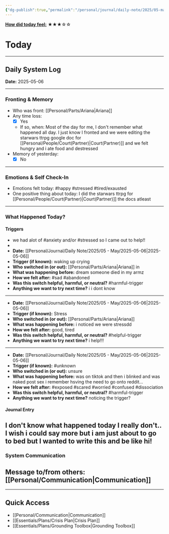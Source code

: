 ```yaml
---
{"dg-publish":true,"permalink":"/personal/journal/daily-note/2025/05-may/2025-05-06/","tags":["daily"],"noteIcon":""}
---
```


**<u>How did today feel:</u>** ★★★☆☆

# Today
---
## Daily System Log  
**Date:** 2025-05-06

---

### Fronting & Memory
- Who was front:  [[Personal/Parts/Ariana\|Ariana]]
- Any time loss: 
	- [x] Yes 
	- If so, when:  Most of the day for me, I don't remember what happened all day. I just know I fronted and we were editing the starwars ttrpg google doc for [[Personal/People/Court(Partner)\|Court(Partner)]] and we felt hungry and i ate food and destressed
- Memory of yesterday: 
	- [x] No  

---

### Emotions & Self Check-In
- Emotions felt today:  #happy #stressed #tired/exausted 
- One positive thing about today:  I did the starwars ttrpg for [[Personal/People/Court(Partner)\|Court(Partner)]] the docs atleast

---

### What Happened Today?
#### Triggers 
- we had alot of #anxiety and/or #stressed so I came out to help!!
- 
- **Date:**  [[Personal/Journal/Daily Note/2025/05 - May/2025-05-06\|2025-05-06]]
- **Trigger (if known):**  waking up crying
- **Who switched in (or out):**  [[Personal/Parts/Ariana\|Ariana]] in
- **What was happening before:**  dream someone died in my armz
- **How we felt after:**  #sad #abandoned 
- **Was this switch helpful, harmful, or neutral?**  #harmful-trigger 
- **Anything we want to try next time?** i i dont know 

---
- **Date:**  [[Personal/Journal/Daily Note/2025/05 - May/2025-05-06\|2025-05-06]]
- **Trigger (if known):**  Stress
- **Who switched in (or out):**  [[Personal/Parts/Ariana\|Ariana]]
- **What was happening before:**  i noticed we were stressdd
- **How we felt after:**  good, tired
- **Was this switch helpful, harmful, or neutral?**  #helpful-trigger
- **Anything we want to try next time?** i help!!!

---

- **Date:**  [[Personal/Journal/Daily Note/2025/05 - May/2025-05-06\|2025-05-06]]
- **Trigger (if known):**  #unknown
- **Who switched in (or out):**  unsure
- **What was happening before:**  was on tiktok and then i blinked and was naked post sex i remember hsving the need to go onto reddit...
- **How we felt after:**  #exposed #scared #worried #confused #dissociation 
- **Was this switch helpful, harmful, or neutral?**  #harmful-trigger 
- **Anything we want to try next time?** noticing the trigger? 
#### Journal Entry
 I don't know what happened today I really don't.. I wish i could say more but i am just about to go to bed but I wanted to write this and be like hi!
---

### System Communication  
Message to/from others:  
[[Personal/Communication\|Communication]]
---


---

## Quick Access
- [[Personal/Communication\|Communication]]
- [[Essentials/Plans/Crisis Plan\|Crisis Plan]]
- [[Essentials/Plans/Grounding Toolbox\|Grounding Toolbox]]
